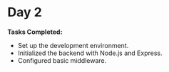 # Day 2

**Tasks Completed:**
- Set up the development environment.
- Initialized the backend with Node.js and Express.
- Configured basic middleware.
